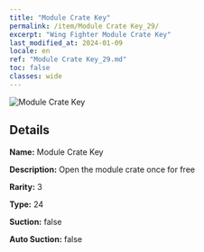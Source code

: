 ```yaml
---
title: "Module Crate Key"
permalink: /item/Module Crate Key_29/
excerpt: "Wing Fighter Module Crate Key"
last_modified_at: 2024-01-09
locale: en
ref: "Module Crate Key_29.md"
toc: false
classes: wide
---
```



 ![Module Crate Key](/images/item/Module_Crate_Key_p.png)



## Details

 **Name:** Module Crate Key 

 **Description:** Open the module crate once for free

 **Rarity:** 3 

 **Type:** 24 

 **Suction:** false 

 **Auto Suction:** false 



